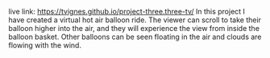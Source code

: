 live link: https://tvignes.github.io/project-three.three-tv/
In this project I have created a virtual hot air balloon ride. The viewer can scroll to take their balloon higher into the air, and they will experience the view from inside the balloon basket. Other balloons can be seen floating in the air and clouds are flowing with the wind.
